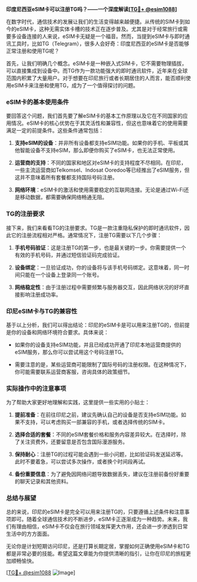 **印度尼西亚eSIM卡可以注册TG吗？——一个深度解读[[TG💪+ @esim1088](https://t.me/s/esim1088)]**

在数字时代，通信技术的发展让我们的生活变得越来越便捷。从传统的SIM卡到如今的eSIM卡，这种无需实体卡槽的技术正在逐步普及。尤其是对于经常旅行或需要多设备连接的人来说，eSIM卡无疑是一个福音。然而，当提到eSIM卡与即时通讯工具时，比如TG（Telegram），很多人会好奇：印度尼西亚的eSIM卡是否能够正常注册和使用TG呢？

首先，让我们明确几个概念。eSIM卡是一种嵌入式SIM卡，它不需要物理插拔，可以直接集成到设备中。而TG作为一款功能强大的即时通讯软件，近年来在全球范围内积累了大量用户。对于想要在印尼旅行或者长期居住的人而言，能否顺利使用eSIM卡来注册和使用TG，成为了一个值得探讨的问题。

### **eSIM卡的基本使用条件**

要回答这个问题，我们首先要了解eSIM卡的基本工作原理以及它在不同国家的应用情况。eSIM卡的核心优势在于其灵活性和兼容性，但这也意味着它的使用需要满足一定的前提条件。这些条件通常包括：

1. **支持eSIM的设备**：并非所有设备都支持eSIM功能。如果你的手机、平板或其他智能设备不支持eSIM，那么即便你购买了eSIM卡，也无法正常使用。
   
2. **运营商的支持**：不同的国家和地区对eSIM卡的支持程度不尽相同。在印尼，一些主流运营商如Telkomsel、Indosat Ooredoo等已经推出了eSIM服务，但这并不意味着所有套餐都支持国际号码注册。

3. **网络环境**：eSIM卡的激活和使用需要稳定的互联网连接。无论是通过Wi-Fi还是移动数据，都需要确保网络畅通无阻。

### **TG的注册要求**

接下来，我们来看看TG的注册要求。TG是一款注重隐私保护的即时通讯软件，因此它的注册流程相对严格。通常情况下，注册TG需要以下几个步骤：

1. **手机号码验证**：这是注册TG的第一步，也是最关键的一步。你需要提供一个有效的手机号码，并通过短信验证码完成验证。

2. **设备绑定**：一旦验证成功，你的设备将与该手机号码绑定。这意味着，同一时间只能在一个设备上登录同一个账号。

3. **网络稳定性**：由于注册过程中需要频繁与服务器交互，因此网络状况的好坏直接影响注册成功率。

### **印尼eSIM卡与TG的兼容性**

基于以上分析，我们可以得出结论：印尼的eSIM卡是可以用来注册TG的，但前提是你的设备和网络环境符合要求。具体来说：

- 如果你的设备支持eSIM功能，并且已经成功开通了印尼本地运营商提供的eSIM服务，那么你可以尝试用这个号码注册TG。
  
- 需要注意的是，某些运营商可能限制了国际号码的注册权限。在这种情况下，你可能需要联系运营商客服，咨询具体的政策细节。

### **实际操作中的注意事项**

为了帮助大家更好地理解和实践，这里提供一些实用的小贴士：

1. **提前准备**：在前往印尼之前，建议先确认自己的设备是否支持eSIM功能。如果不支持，可以考虑购买一部兼容的手机，或者选择传统的SIM卡。

2. **选择合适的套餐**：不同的eSIM套餐价格和服务内容差异较大。在选择时，除了关注资费外，还要留意是否包含国际漫游服务。

3. **保持耐心**：注册TG的过程可能会遇到一些小问题，比如验证码发送延迟等。此时不要着急，可以尝试多次操作，或者换个时间段再试。

4. **备份重要信息**：为了避免因网络问题导致数据丢失，建议在注册前备份好重要的聊天记录和其他资料。

### **总结与展望**

总的来说，印尼的eSIM卡是完全可以用来注册TG的，只要遵循上述条件和注意事项即可。随着全球通信技术的不断进步，eSIM卡正逐渐成为一种趋势。未来，我们有理由相信，eSIM卡不仅会在旅行领域发挥更大作用，还会进一步渗透到日常生活中的方方面面。

无论你是计划短期访问印尼，还是打算长期定居，掌握如何正确使用eSIM卡和TG都是非常必要的技能。希望这篇文章能为你提供清晰的指引，让你在印尼的旅程更加顺畅愉快。

[[TG💪+ @esim1088](https://t.me/s/esim1088) ![Image](https://i.postimg.cc/4NQfJmqS/Snipaste-2025-05-13-00-14-12.png)]